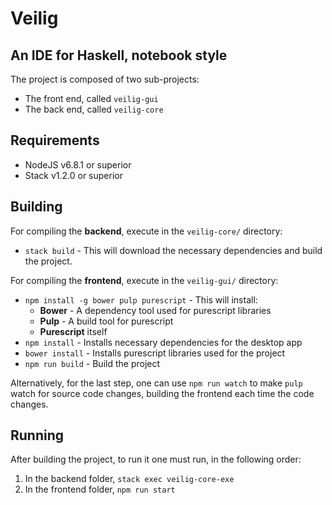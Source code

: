 # Veilig
## An IDE for Haskell, notebook style

The project is composed of two sub-projects:

- The front end, called `veilig-gui`
- The back end, called `veilig-core`

## Requirements

- NodeJS v6.8.1 or superior
- Stack v1.2.0 or superior

## Building

For compiling the **backend**, execute in the `veilig-core/` directory:

- `stack build` - This will download the necessary dependencies and build the project.

For compiling the **frontend**, execute in the `veilig-gui/` directory:

- `npm install -g bower pulp purescript` - This will install:
  - **Bower** - A dependency tool used for purescript libraries
  - **Pulp** - A build tool for purescript
  - **Purescript** itself
- `npm install` - Installs necessary dependencies for the desktop app
- `bower install` - Installs purescript libraries used for the project
- `npm run build` - Build the project

Alternatively, for the last step, one can use `npm run watch` to make `pulp`
watch for source code changes, building the frontend each time the code changes.

## Running

After building the project, to run it one must run, in the following order:

1. In the backend folder, `stack exec veilig-core-exe`
2. In the frontend folder, `npm run start`
